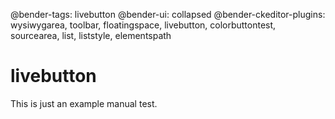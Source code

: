 @bender-tags: livebutton
@bender-ui: collapsed
@bender-ckeditor-plugins: wysiwygarea, toolbar, floatingspace, livebutton, colorbuttontest, sourcearea, list, liststyle, elementspath

# livebutton

This is just an example manual test.